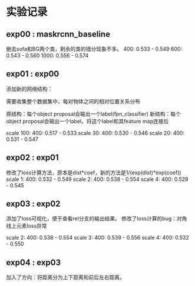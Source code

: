 # 实验记录

## exp00 : maskrcnn_baseline

删去sofa和BG两个类，剩余的类的错分现象不多。
400:    0.533 - 0.549
600:    0.543 - 0.560
1000:   0.556 - 0.574

## exp01 : exp00

添加新的网络结构：

需要收集整个数据集中，每对物体之间的相对位置关系分布

原结构：每个object proposal会输出一个label(fpn_classifier)
新结构：每个object proposal会输出一个label，将这个label和其feature map连接后

scale 100:  400: 0.517 - 0.533
scale 30:   400: 0.530 - 0.546
scale 20:   400: 0.531 - 0.547

## exp02 : exp01

修改了loss计算方法，原本是dist*coef，新的方法是1/(exp(dist)\*exp(coef))
scale 1:    400: 0.532 - 0.549
scale 2:    400: 0.538 - 0.554
scale 4:    400: 0.529 - 0.545

## exp03 : exp02

添加了loss可视化，便于查看rel分支的输出结果。
修改了loss计算的bug：对角线上元素loss异常

scale 2:    400: 0.538 - 0.554
scale 3:    400: 0.539 - 0.556
scale 4:    400: 0.532 - 0.550

## exp04 : exp03

加入了方向：将距离分为上下距离和前后左右距离。